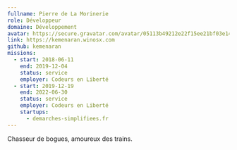 ```yaml
---
fullname: Pierre de La Morinerie
role: Développeur
domaine: Développement
avatar: https://secure.gravatar.com/avatar/05113b49212e22f15ee21bf03e149d8e.jpg?s=512
link: https://kemenaran.winosx.com
github: kemenaran
missions:
  - start: 2018-06-11
    end: 2019-12-04
    status: service
    employer: Codeurs en Liberté
  - start: 2019-12-19
    end: 2022-06-30
    status: service
    employer: Codeurs en Liberté
    startups:
      - demarches-simplifiees.fr
---
```

Chasseur de bogues, amoureux des trains.